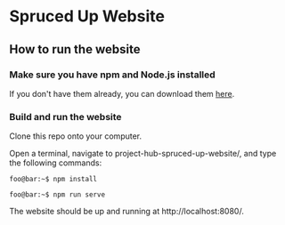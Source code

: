 # Spruced Up Website

## How to run the website

### Make sure you have npm and Node.js installed

If you don't have them already, you can download them [here](https://nodejs.org/en/).

### Build and run the website

Clone this repo onto your computer.

Open a terminal, navigate to project-hub-spruced-up-website/, and type the following commands:

```console
foo@bar:~$ npm install
```

```console
foo@bar:~$ npm run serve
```

The website should be up and running at http://localhost:8080/.

